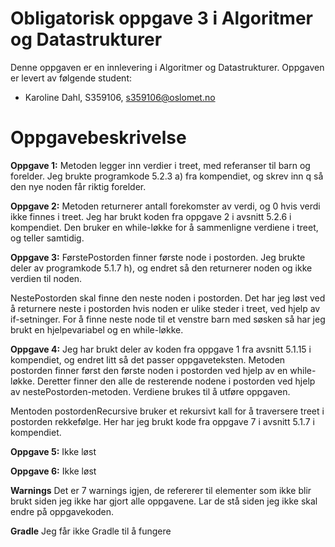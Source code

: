 # Obligatorisk oppgave 3 i Algoritmer og Datastrukturer

Denne oppgaven er en innlevering i Algoritmer og Datastrukturer. 
Oppgaven er levert av følgende student:
* Karoline Dahl, S359106, s359106@oslomet.no


# Oppgavebeskrivelse

**Oppgave 1:**
Metoden legger inn verdier i treet, med referanser til barn og forelder.
Jeg brukte programkode 5.2.3 a) fra kompendiet, og skrev inn q så den nye noden får riktig forelder.

**Oppgave 2:**
Metoden returnerer antall forekomster av verdi, og 0 hvis verdi ikke finnes i treet.
Jeg har brukt koden fra oppgave 2 i avsnitt 5.2.6 i kompendiet.
Den bruker en while-løkke for å sammenligne verdiene i treet, og teller samtidig.

**Oppgave 3:**
FørstePostorden finner første node i postorden. Jeg brukte deler av  programkode 5.1.7 h), og endret så den returnerer noden og ikke verdien til noden.

NestePostorden skal finne den neste noden i postorden. Det har jeg løst ved å returnere neste i postorden hvis noden er ulike steder i treet, ved hjelp av if-setninger. For å finne neste node til et venstre barn med søsken så har jeg brukt en hjelpevariabel og en while-løkke.

**Oppgave 4:**
Jeg har brukt deler av koden fra oppgave 1 fra avsnitt 5.1.15 i kompendiet, og endret litt så det passer oppgaveteksten.
Metoden postorden finner først den første noden i postorden ved hjelp av en while-løkke. Deretter finner den alle de resterende nodene i postorden ved hjelp av nestePostorden-metoden. Verdiene brukes til å utføre oppgaven.

Mentoden postordenRecursive bruker et rekursivt kall for å traversere treet i postorden rekkefølge. Her har jeg brukt kode fra oppgave 7 i avsnitt 5.1.7 i kompendiet. 

**Oppgave 5:**
Ikke løst

**Oppgave 6:**
Ikke løst

**Warnings**
Det er 7 warnings igjen, de refererer til elementer som ikke blir brukt siden jeg ikke har gjort alle oppgavene. Lar de stå siden jeg ikke skal endre på oppgavekoden.

**Gradle**
Jeg får ikke Gradle til å fungere
